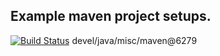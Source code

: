 Example maven project setups.
--
[![Build Status](https://travis-ci.org/jjYBdx4IL/example-maven-project-setups.png?branch=master)](https://travis-ci.org/jjYBdx4IL/example-maven-project-setups)
devel/java/misc/maven@6279
